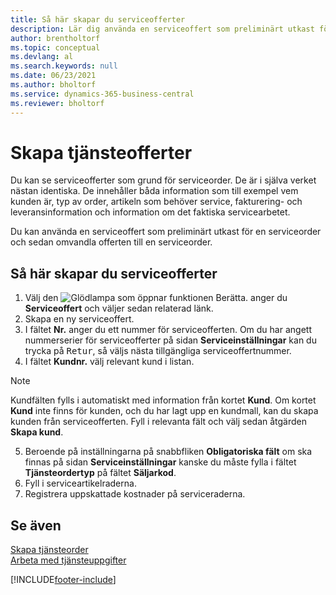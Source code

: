 ```yaml
---
title: Så här skapar du serviceofferter
description: Lär dig använda en serviceoffert som preliminärt utkast för en serviceorder och sedan omvandla offerten till en serviceorder.
author: brentholtorf
ms.topic: conceptual
ms.devlang: al
ms.search.keywords: null
ms.date: 06/23/2021
ms.author: bholtorf
ms.service: dynamics-365-business-central
ms.reviewer: bholtorf
---
```

# Skapa tjänsteofferter
Du kan se serviceofferter som grund för serviceorder. De är i själva verket nästan identiska. De innehåller båda information som till exempel vem kunden är, typ av order, artikeln som behöver service, fakturering- och leveransinformation och information om det faktiska servicearbetet.
 
Du kan använda en serviceoffert som preliminärt utkast för en serviceorder och sedan omvandla offerten till en serviceorder.  
  
## Så här skapar du serviceofferter  
1. Välj den ![Glödlampa som öppnar funktionen Berätta.](media/ui-search/search_small.png "Berätta vad du vill göra") anger du **Serviceoffert** och väljer sedan relaterad länk.  
2. Skapa en ny serviceoffert.  
3. I fältet **Nr.** anger du ett nummer för serviceofferten. Om du har angett nummerserier för serviceofferter på sidan **Serviceinställningar** kan du trycka på <kbd>Retur</kbd>, så väljs nästa tillgängliga serviceoffertnummer.  
4. I fältet **Kundnr.**  välj relevant kund i listan.  

  > [!Note]  
  >  Kundfälten fylls i automatiskt med information från kortet **Kund**. Om kortet **Kund** inte finns för kunden, och du har lagt upp en kundmall, kan du skapa kunden från serviceofferten. Fyll i relevanta fält och välj sedan åtgärden **Skapa kund**.  
  
5. Beroende på inställningarna på snabbfliken **Obligatoriska fält** om ska finnas på sidan **Serviceinställningar** kanske du måste fylla i fältet **Tjänsteordertyp** på fältet **Säljarkod**.  
6. Fyll i serviceartikelraderna.  
7. Registrera uppskattade kostnader på serviceraderna.  
  
## Se även  
[Skapa tjänsteorder](service-how-to-create-service-orders.md)  
[Arbeta med tjänsteuppgifter](service-how-to-work-on-service-tasks.md)  

 

[!INCLUDE[footer-include](includes/footer-banner.md)]